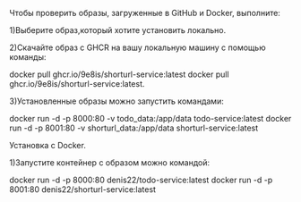 Чтобы проверить образы, загруженные в GitHub и Docker, выполните:

1)Выберите образ,который хотите установить локально.

2)Скачайте образ с GHCR на вашу локальную машину с помощью команды: 

docker pull ghcr.io/9e8is/shorturl-service:latest
docker pull ghcr.io/9e8is/shorturl-service:latest.

3)Установленные образы можно запустить командами: 

docker run -d -p 8000:80 -v todo_data:/app/data todo-service:latest 
docker run -d -p 8001:80 -v shorturl_data:/app/data shorturl-service:latest

Установка с Docker.

1)Запустите контейнер с образом можно командой:

docker run -d -p 8000:80 denis22/todo-service:latest
docker run -d -p 8001:80 denis22/shorturl-service:latest
